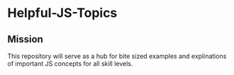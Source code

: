 # Helpful-JS-Topics

## Mission

This repository will serve as a hub for bite sized examples and explinations of important JS concepts for all skill levels.
